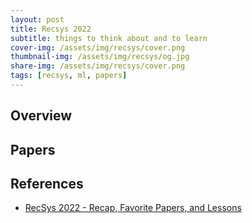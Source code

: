```yaml
---
layout: post
title: Recsys 2022
subtitle: things to think about and to learn
cover-img: /assets/img/recsys/cover.png
thumbnail-img: /assets/img/recsys/og.jpg
share-img: /assets/img/recsys/cover.png
tags: [recsys, ml, papers]
---
```


## Overview  


## Papers  


## References  
- [RecSys 2022 - Recap, Favorite Papers, and Lessons](https://eugeneyan.com/writing/recsys2022/)  

